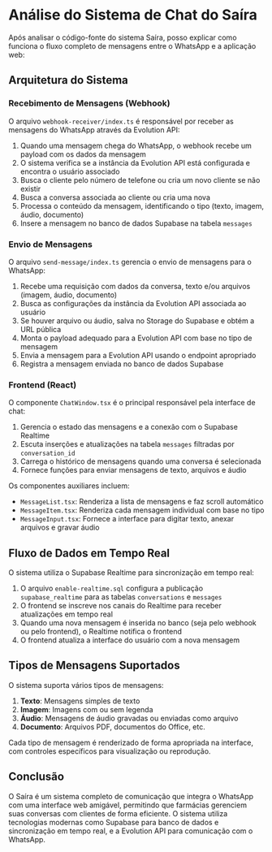           
# Análise do Sistema de Chat do Saíra

Após analisar o código-fonte do sistema Saíra, posso explicar como funciona o fluxo completo de mensagens entre o WhatsApp e a aplicação web:

## Arquitetura do Sistema

### Recebimento de Mensagens (Webhook)

O arquivo `webhook-receiver/index.ts` é responsável por receber as mensagens do WhatsApp através da Evolution API:

1. Quando uma mensagem chega do WhatsApp, o webhook recebe um payload com os dados da mensagem
2. O sistema verifica se a instância da Evolution API está configurada e encontra o usuário associado
3. Busca o cliente pelo número de telefone ou cria um novo cliente se não existir
4. Busca a conversa associada ao cliente ou cria uma nova
5. Processa o conteúdo da mensagem, identificando o tipo (texto, imagem, áudio, documento)
6. Insere a mensagem no banco de dados Supabase na tabela `messages`

### Envio de Mensagens

O arquivo `send-message/index.ts` gerencia o envio de mensagens para o WhatsApp:

1. Recebe uma requisição com dados da conversa, texto e/ou arquivos (imagem, áudio, documento)
2. Busca as configurações da instância da Evolution API associada ao usuário
3. Se houver arquivo ou áudio, salva no Storage do Supabase e obtém a URL pública
4. Monta o payload adequado para a Evolution API com base no tipo de mensagem
5. Envia a mensagem para a Evolution API usando o endpoint apropriado
6. Registra a mensagem enviada no banco de dados Supabase

### Frontend (React)

O componente `ChatWindow.tsx` é o principal responsável pela interface de chat:

1. Gerencia o estado das mensagens e a conexão com o Supabase Realtime
2. Escuta inserções e atualizações na tabela `messages` filtradas por `conversation_id`
3. Carrega o histórico de mensagens quando uma conversa é selecionada
4. Fornece funções para enviar mensagens de texto, arquivos e áudio

Os componentes auxiliares incluem:
- `MessageList.tsx`: Renderiza a lista de mensagens e faz scroll automático
- `MessageItem.tsx`: Renderiza cada mensagem individual com base no tipo
- `MessageInput.tsx`: Fornece a interface para digitar texto, anexar arquivos e gravar áudio

## Fluxo de Dados em Tempo Real

O sistema utiliza o Supabase Realtime para sincronização em tempo real:

1. O arquivo `enable-realtime.sql` configura a publicação `supabase_realtime` para as tabelas `conversations` e `messages`
2. O frontend se inscreve nos canais do Realtime para receber atualizações em tempo real
3. Quando uma nova mensagem é inserida no banco (seja pelo webhook ou pelo frontend), o Realtime notifica o frontend
4. O frontend atualiza a interface do usuário com a nova mensagem

## Tipos de Mensagens Suportados

O sistema suporta vários tipos de mensagens:

1. **Texto**: Mensagens simples de texto
2. **Imagem**: Imagens com ou sem legenda
3. **Áudio**: Mensagens de áudio gravadas ou enviadas como arquivo
4. **Documento**: Arquivos PDF, documentos do Office, etc.

Cada tipo de mensagem é renderizado de forma apropriada na interface, com controles específicos para visualização ou reprodução.

## Conclusão

O Saíra é um sistema completo de comunicação que integra o WhatsApp com uma interface web amigável, permitindo que farmácias gerenciem suas conversas com clientes de forma eficiente. O sistema utiliza tecnologias modernas como Supabase para banco de dados e sincronização em tempo real, e a Evolution API para comunicação com o WhatsApp.
        